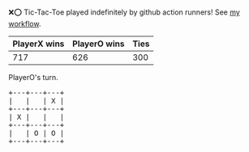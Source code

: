 :x::o: Tic-Tac-Toe played indefinitely by github action runners! See [my workflow](.github/workflows/play.yaml).

|PlayerX wins|PlayerO wins|Ties|
|-|-|-|
|717|626|300|

PlayerO's turn.

<pre>
+---+---+---+
|   |   | X |
+---+---+---+
| X |   |   |
+---+---+---+
|   | O | O |
+---+---+---+
</pre>